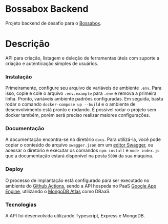 # Bossabox Backend 

Projeto backend de desafio para o [Bossabox](https://bossabox.com/).

# Descrição

API para criação, listagem e deleção de ferramentas úteis com suporte a criação e autenticação simples de usuários.

### Instalação

Primeiramente, configure seu arquivo de variáveis de ambiente `.env`.
Para isso, copie e cole o arquivo `.env.example` para `.env` e remova a primeira linha. Pronto, variáveis ambiente padrões configuradas.
Em seguida, basta rodar o comando `docker-compose up --build` e o ambiente de desenvolvimento está pronto e rodando.
É possível rodar o projeto sem docker também, porém será preciso realizar maiores configurações.

### Documentação  
  
A documentação encontra-se no diretório `docs`.
Para utilizá-la, você pode copiar o conteúdo do arquivo `swagger.json` em um [editor Swagger](https://editor.swagger.io/), ou acessar o diretório e executar os comandos `npm install` e `node index.js` que a documentação estará disponível na posta `5000` da sua máquina.

### Deploy

O processo de implantação está configurado para ser executado no ambiente do [Github Actions](https://docs.github.com/en/actions), sendo a API hospeda no PaaS [Google App Engine](https://cloud.google.com/appengine), utilizando o [MongoDB Atlas](https://www.mongodb.com/cloud/atlas) como DBaaS.

### Tecnologias

A API foi desenvolvida utilizando Typescript, Express e MongoDB.